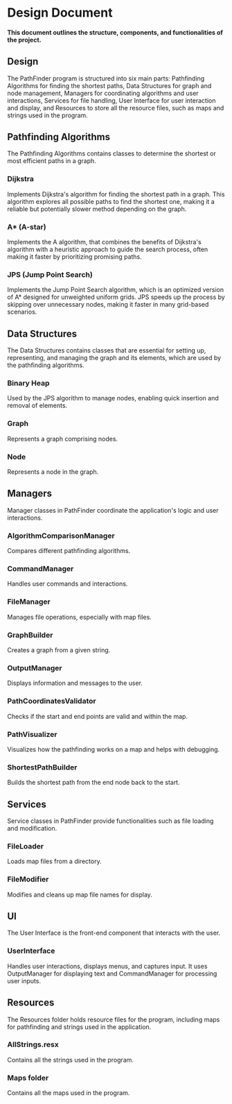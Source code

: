 # Design Document
#### This document outlines the structure, components, and functionalities of the project. 

## **Design**
The PathFinder program is structured into six main parts: Pathfinding Algorithms for finding the shortest paths, Data Structures for graph and node management, Managers for coordinating algorithms and user interactions, Services for file handling, User Interface for user interaction and display, and Resources to store all the resource files, such as maps and strings used in the program.

## **Pathfinding Algorithms**
The Pathfinding Algorithms contains classes to determine the shortest or most efficient paths in a graph.

### **Dijkstra**
Implements Dijkstra's algorithm for finding the shortest path in a graph. This algorithm explores all possible paths to find the shortest one, making it a reliable but potentially slower method depending on the graph.

### **A\* (A-star)**
Implements the A algorithm, that combines the benefits of Dijkstra's algorithm with a heuristic approach to guide the search process, often making it faster by prioritizing promising paths.

### **JPS (Jump Point Search)**
Implements the Jump Point Search algorithm, which is an optimized version of A* designed for unweighted uniform grids. JPS speeds up the process by skipping over unnecessary nodes, making it faster in many grid-based scenarios.

## **Data Structures**
The Data Structures contains classes that are essential for setting up, representing, and managing the graph and its elements, which are used by the pathfinding algorithms.

### **Binary Heap**
Used by the JPS algorithm to manage nodes, enabling quick insertion and removal of elements.

### **Graph**
Represents a graph comprising nodes.

### **Node**
Represents a node in the graph.

## **Managers**
Manager classes in PathFinder coordinate the application's logic and user interactions.

### **AlgorithmComparisonManager**
Compares different pathfinding algorithms.

### **CommandManager**
Handles user commands and interactions.

### **FileManager**
Manages file operations, especially with map files.

### **GraphBuilder**
Creates a graph from a given string.

### **OutputManager**
Displays information and messages to the user.

### **PathCoordinatesValidator**
Checks if the start and end points are valid and within the map.

### **PathVisualizer**
Visualizes how the pathfinding works on a map and helps with debugging.

### **ShortestPathBuilder**
Builds the shortest path from the end node back to the start.

## **Services**
Service classes in PathFinder provide functionalities such as file loading and modification.

### **FileLoader**
Loads map files from a directory.

### **FileModifier**
Modifies and cleans up map file names for display.

## **UI**
The User Interface is the front-end component that interacts with the user.

### **UserInterface**
Handles user interactions, displays menus, and captures input. It uses OutputManager for displaying text and CommandManager for processing user inputs.

## **Resources**
The Resources folder holds resource files for the program, including maps for pathfinding and strings used in the application.

### **AllStrings.resx**
Contains all the strings used in the program.

### **Maps folder**
Contains all the maps used in the program.
